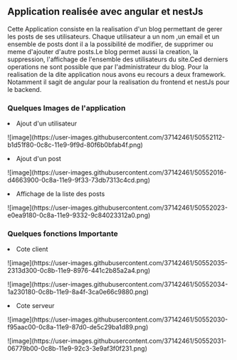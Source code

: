 
<h2>Application realisée avec angular et nestJs</h2>
Cette Application consiste en la realisation d'un blog permettant de gerer les posts de ses utilisateurs.
Chaque utilisateur a un nom ,un email et un ensemble de posts dont il a la possibilité de modifier, de supprimer ou meme d'ajouter d'autre posts.Le blog permet aussi la creation, la suppression, l'affichage de l'ensemble des utilisateurs du site.Ced derniers operations ne sont possible que par l'administrateur du blog.
Pour la realisation de la dite application nous avons eu recours a deux framework. Notamment il sagit de angular pour la realisation du frontend et nestJs pour le backend.
<h3>Quelques Images de l'application</h3>
<li>Ajout d'un utilisateur</li>

<p>![image](https://user-images.githubusercontent.com/37142461/50552112-b1d51f80-0c8c-11e9-9f9d-80f6b0bfab4f.png)</p>

<li>Ajout d'un post</li>

<p>![image](https://user-images.githubusercontent.com/37142461/50552016-d4663900-0c8a-11e9-9f33-73db7313c4cd.png)</p>

<li>Affichage de la liste des posts</li>

<p>![image](https://user-images.githubusercontent.com/37142461/50552023-e0ea9180-0c8a-11e9-9332-9c84023312a0.png)</p>

<h3>Quelques fonctions Importante</h3>
<li>Cote client</li>
<p>![image](https://user-images.githubusercontent.com/37142461/50552035-2313d300-0c8b-11e9-8976-441c2b85a2a4.png)</p>

<p>![image](https://user-images.githubusercontent.com/37142461/50552034-1a230180-0c8b-11e9-8a4f-3ca0e66c9880.png)</p>


<li>Cote serveur</li>
<p>![image](https://user-images.githubusercontent.com/37142461/50552030-f95aac00-0c8a-11e9-87d0-de5c29ba1d89.png)</p>
<p>![image](https://user-images.githubusercontent.com/37142461/50552031-06779b00-0c8b-11e9-92c3-3e9af3f0f231.png)</p>


